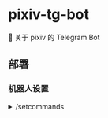 # pixiv-tg-bot

🤖 关于 pixiv 的 Telegram Bot

## 部署

### 机器人设置

<details>
<summary style="cursor: pointer;user-select: none;">/setcommands</summary>
<div>
start - 快速开始<br>
help - 查看帮助信息<br>
subnovel - 订阅小说<br>
showsubnovel - 查看已经订阅的小说<br>
checknovelupdate - 查看订阅的小说是否更新<br>
</div>
</details>
